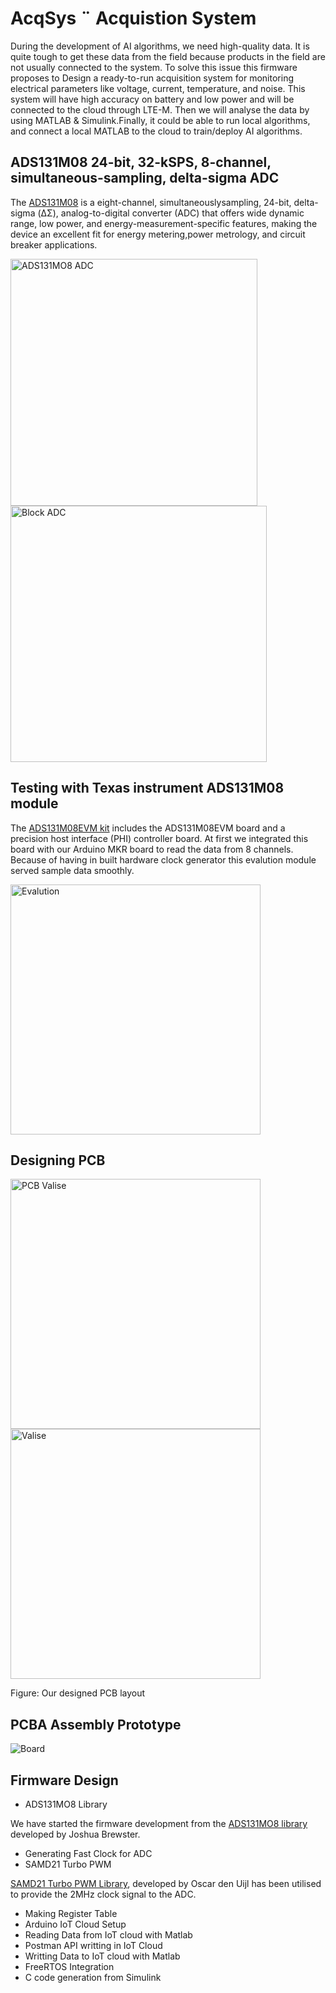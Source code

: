 # AcqSys ¨ Acquistion System
During the development of AI algorithms, we need high-quality data. It is quite tough to get these data from the field because products in the field are not 
usually connected to the system. To solve this issue this firmware proposes to Design a ready-to-run acquisition system for monitoring electrical parameters 
like voltage, current, temperature, and noise. This system will have high accuracy on battery and low power and will be connected to the cloud
through LTE-M. Then we will analyse the data by using MATLAB & Simulink.Finally, it could be able to run local algorithms, and connect a local MATLAB to
the cloud to train/deploy AI algorithms. 

## ADS131M08 24-bit, 32-kSPS, 8-channel, simultaneous-sampling, delta-sigma ADC

The [ADS131M08](https://www.ti.com/product/ADS131M08?utm_source=google&utm_medium=cpc&utm_campaign=asc-null-null-GPN_EN-cpc-pf-google-eu&utm_content=ADS131M08&ds_k=ADS131M08&DCM=yes&gclid=Cj0KCQjwj_ajBhCqARIsAA37s0w4aU0EHOuMJ_rvznhDMplgt0EuXRgVnTscBn1Xp007JM5lLw-OlZcaAjmYEALw_wcB&gclsrc=aw.ds) is a eight-channel, simultaneouslysampling, 24-bit, delta-sigma (ΔΣ), analog-to-digital converter (ADC) that offers wide dynamic range, low power, and energy-measurement-specific features, making the device an excellent fit for energy metering,power metrology, and circuit breaker applications.

<img width="395" alt="ADS131MO8 ADC" src="https://github.com/Ahsan728/AcqSys/assets/34878134/cf75ea02-5791-4011-996a-50f07d80848d">
<img width="410" alt="Block ADC" src="https://github.com/Ahsan728/AcqSys/assets/34878134/b36343f2-f3a1-4b6b-93a6-7ef024c0110d">




## Testing with Texas instrument ADS131M08 module
The [ADS131M08EVM kit](https://www.ti.com/tool/ADS131M08EVM#overview) includes the ADS131M08EVM board and a precision host interface (PHI) controller board. At first we integrated this board with our Arduino MKR board to read the data from 8 channels. Because of having in built hardware clock generator this evalution module served sample data smoothly.

<img width="400" alt="Evalution" src="https://github.com/Ahsan728/AcqSys/assets/34878134/6617d9fa-873d-4db5-bdc3-74293da2058e">



## Designing PCB 

<img width="400" alt="PCB Valise" src="https://github.com/Ahsan728/AcqSys/assets/34878134/17bd8811-b529-4477-8953-8109e1c3dff8">
<img width="400" alt="Valise" src="https://github.com/Ahsan728/AcqSys/assets/34878134/d2c1920f-33a1-4cb3-a819-6a4a06f91ec3"> 


Figure: Our designed PCB layout 


## PCBA Assembly Prototype

![Board](https://github.com/Ahsan728/AcqSys/assets/34878134/96a1e791-493f-470a-8af7-751b4f1ae472)



## Firmware Design
- ADS131MO8 Library 

We have started the firmware development from the [ADS131MO8 library](https://github.com/joshbrew/ADS131M08_Arduino) developed by Joshua Brewster.


- Generating Fast Clock for ADC
- SAMD21 Turbo PWM

[SAMD21 Turbo PWM Library](https://github.com/ocrdu/Arduino_SAMD21_turbo_PWM), developed by Oscar den Uijl has been utilised to provide the 2MHz clock signal to the ADC.

- Making Register Table 
- Arduino IoT Cloud Setup
- Reading Data from IoT cloud with Matlab
- Postman API writting in IoT Cloud
- Writting Data to IoT cloud with Matlab
- FreeRTOS Integration
- C code generation from Simulink
